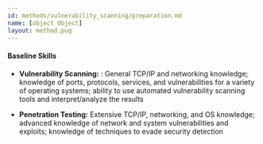 ```yaml
---
id: methods/vulnerability_scanning/preparation.md
name: [object Object]
layout: method.pug
---
```

<!-- NIST Special Publication 800-115 Technical Guide to Information Security Testing and Assessment -->

#### Baseline Skills

* **Vulnerability Scanning:** : General TCP/IP and networking knowledge; knowledge of ports, protocols, services, and vulnerabilities for a variety of operating systems; ability to use automated vulnerability scanning tools and interpret/analyze the results

* **Penetration Testing:** Extensive TCP/IP, networking, and OS knowledge; advanced knowledge of network and system vulnerabilities and exploits; knowledge of techniques to evade security detection

